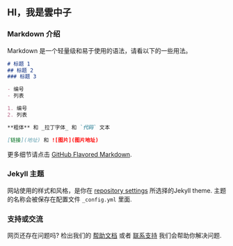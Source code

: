 ## HI，我是雲中子

### Markdown 介绍

Markdown 是一个轻量级和易于使用的语法，请看以下的一些用法。

```markdown
# 标题 1
## 标题 2
### 标题 3

- 编号
- 列表

1. 编号
2. 列表

**粗体** 和 _拉丁字体_ 和 `代码` 文本

[链接](地址) 和 ![图片](图片地址)
```

更多细节请点击 [GitHub Flavored Markdown](https://guides.github.com/features/mastering-markdown/).

### Jekyll 主题

网站使用的样式和风格，是你在 [repository settings](https://github.com/YunZhongZi/yunzhongzi.github.io/settings) 所选择的Jekyll theme. 主题的名称会被保存在配置文件 `_config.yml` 里面.

### 支持或交流

网页还存在问题吗? 检出我们的 [帮助文档](https://help.github.com/categories/github-pages-basics/) 或者 [联系支持](https://github.com/contact) 我们会帮助你解决问题.
